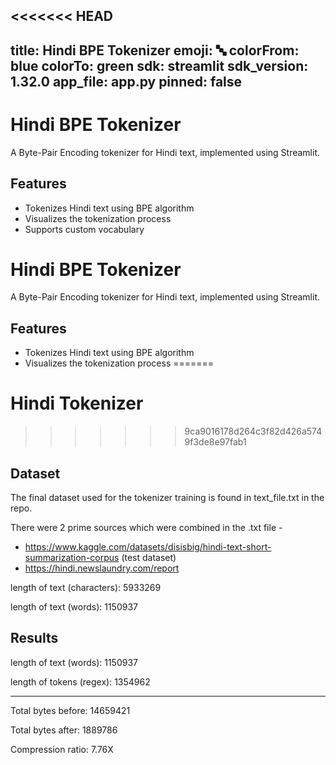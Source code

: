 <<<<<<< HEAD
---
title: Hindi BPE Tokenizer
emoji: 🔤
colorFrom: blue
colorTo: green
sdk: streamlit
sdk_version: 1.32.0
app_file: app.py
pinned: false
---

# Hindi BPE Tokenizer
A Byte-Pair Encoding tokenizer for Hindi text, implemented using Streamlit.

## Features
- Tokenizes Hindi text using BPE algorithm
- Visualizes the tokenization process
- Supports custom vocabulary

# Hindi BPE Tokenizer
A Byte-Pair Encoding tokenizer for Hindi text, implemented using Streamlit.

## Features
- Tokenizes Hindi text using BPE algorithm
- Visualizes the tokenization process
=======
# Hindi Tokenizer 
>>>>>>> 9ca9016178d264c3f82d426a5749f3de8e97fab1

## Dataset

The final dataset used for the tokenizer training is found in text_file.txt in the repo. 

There were 2 prime sources which were combined in the .txt file - 

- https://www.kaggle.com/datasets/disisbig/hindi-text-short-summarization-corpus (test dataset)
- https://hindi.newslaundry.com/report 

length of text (characters): 5933269

length of text (words):      1150937


## Results 

length of text (words):      1150937

length of tokens (regex):    1354962

---
Total bytes before: 14659421

Total bytes after: 1889786

Compression ratio: 7.76X
